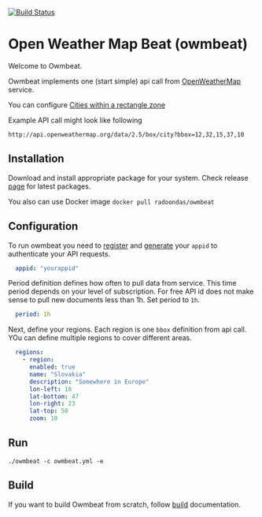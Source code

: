 [![Build Status](https://travis-ci.org/radoondas/owmbeat.svg?branch=7.0)](https://travis-ci.org/radoondas/owmbeat)

# Open Weather Map Beat (owmbeat)

Welcome to Owmbeat.

Owmbeat implements one (start simple) api call from [OpenWeatherMap](https://openweathermap.org/) service.

You can configure [Cities within a rectangle zone](https://openweathermap.org/current#rectangle)

Example API call might look like following
```
http://api.openweathermap.org/data/2.5/box/city?bbox=12,32,15,37,10
```


## Installation
Download and install appropriate package for your system. Check release [page](https://github.com/radoondas/owmbeat/releases) for latest packages.

You also can use Docker image `docker pull radoondas/owmbeat`


## Configuration

To run owmbeat you need to [register](https://home.openweathermap.org/) and [generate](https://home.openweathermap.org/api_keys) your `appid` to authenticate your API requests.

```yaml
  appid: "yourappid"

``` 

Period definition defines how often to pull data from service. This time period depends on your level of subscription.
For free API id does not make sense to pull new documents less than 1h. Set period to `1h`.
```yaml
  period: 1h
```

Next, define your regions. Each region is one `bbox` definition from api call. YOu can define multiple regions to cover different areas.

```yaml
  regions:
    - region:
      enabled: true
      name: "Slovakia"
      description: "Somewhere in Europe"
      lon-left: 16
      lat-bottom: 47
      lon-right: 23
      lat-top: 50
      zoom: 10
```


## Run

```
./owmbeat -c owmbeat.yml -e 
```


## Build
If you want to build Owmbeat from scratch, follow [build](BUILD.md) documentation.

